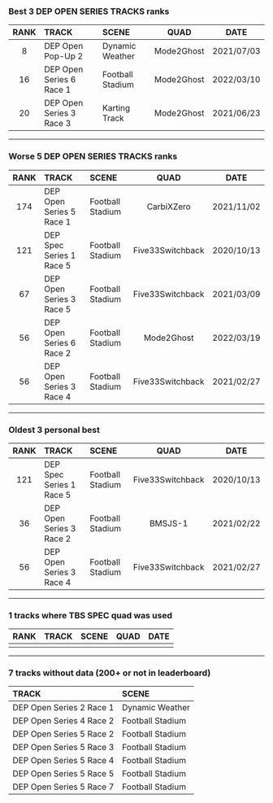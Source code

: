 ### Best 3 DEP OPEN SERIES TRACKS ranks
|RANK|TRACK|SCENE|QUAD|DATE|
|:---:|:---|:---|:---:|:---:|
|8|DEP Open Pop-Up 2|Dynamic Weather|Mode2Ghost|2021/07/03|
|16|DEP Open Series 6 Race 1|Football Stadium|Mode2Ghost|2022/03/10|
|20|DEP Open Series 3 Race 3|Karting Track|Mode2Ghost|2021/06/23|
---
### Worse 5 DEP OPEN SERIES TRACKS ranks
|RANK|TRACK|SCENE|QUAD|DATE|
|:---:|:---|:---|:---:|:---:|
|174|DEP Open Series 5 Race 1|Football Stadium|CarbiXZero|2021/11/02|
|121|DEP Spec Series 1 Race 5|Football Stadium|Five33Switchback|2020/10/13|
|67|DEP Open Series 3 Race 5|Football Stadium|Five33Switchback|2021/03/09|
|56|DEP Open Series 6 Race 2|Football Stadium|Mode2Ghost|2022/03/19|
|56|DEP Open Series 3 Race 4|Football Stadium|Five33Switchback|2021/02/27|
---
### Oldest 3 personal best
|RANK|TRACK|SCENE|QUAD|DATE|
|:---:|:---|:---|:---:|:---:|
|121|DEP Spec Series 1 Race 5|Football Stadium|Five33Switchback|2020/10/13|
|36|DEP Open Series 3 Race 2|Football Stadium|BMSJS-1|2021/02/22|
|56|DEP Open Series 3 Race 4|Football Stadium|Five33Switchback|2021/02/27|
---
### 1 tracks where TBS SPEC quad was used
|RANK|TRACK|SCENE|QUAD|DATE|
|:---:|:---|:---|:---:|:---:|
||||||
---
### 7 tracks without data (200+ or not in leaderboard)
|TRACK|SCENE|
|:---|:---|
|DEP Open Series 2 Race 1|Dynamic Weather|
|DEP Open Series 4 Race 2|Football Stadium|
|DEP Open Series 5 Race 2|Football Stadium|
|DEP Open Series 5 Race 3|Football Stadium|
|DEP Open Series 5 Race 4|Football Stadium|
|DEP Open Series 5 Race 5|Football Stadium|
|DEP Open Series 5 Race 7|Football Stadium|
